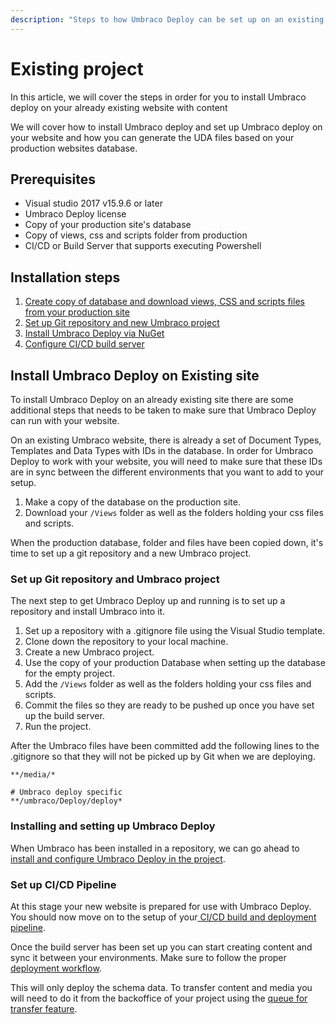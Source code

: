 ```yaml
---
description: "Steps to how Umbraco Deploy can be set up on an existing Umbraco website"
---
```


# Existing project

In this article, we will cover the steps in order for you to install Umbraco deploy on your already existing website with content

We will cover how to install Umbraco deploy and set up Umbraco deploy on your website and how you can generate the UDA files based on your production websites database.

## Prerequisites

* Visual studio 2017 v15.9.6 or later
* Umbraco Deploy license
* Copy of your production site's database
* Copy of views, css and scripts folder from production
* CI/CD or Build Server that supports executing Powershell

## Installation steps

1. [Create copy of database and download views, CSS and scripts files from your production site](existing-site.md#install-umbraco-deploy-on-existing-site)
2. [Set up Git repository and new Umbraco project](existing-site.md#set-up-git-repository-and-umbraco-project)
3. [Install Umbraco Deploy via NuGet](existing-site.md#installing-and-setting-up-umbraco-deploy)
4. [Configure CI/CD build server](existing-site.md#set-up-cicd-pipeline)

## Install Umbraco Deploy on Existing site

To install Umbraco Deploy on an already existing site there are some additional steps that needs to be taken to make sure that Umbraco Deploy can run with your website.

On an existing Umbraco website, there is already a set of Document Types, Templates and Data Types with IDs in the database. In order for Umbraco Deploy to work with your website, you will need to make sure that these IDs are in sync between the different environments that you want to add to your setup.

1. Make a copy of the database on the production site.
2. Download your `/Views` folder as well as the folders holding your css files and scripts.

When the production database, folder and files have been copied down, it's time to set up a git repository and a new Umbraco project.

### Set up Git repository and Umbraco project

The next step to get Umbraco Deploy up and running is to set up a repository and install Umbraco into it.

1. Set up a repository with a .gitignore file using the Visual Studio template.
2. Clone down the repository to your local machine.
3. Create a new Umbraco project.
4. Use the copy of your production Database when setting up the database for the empty project.
5. Add the `/Views` folder as well as the folders holding your css files and scripts.
6. Commit the files so they are ready to be pushed up once you have set up the build server.
7. Run the project.

After the Umbraco files have been committed add the following lines to the .gitignore so that they will not be picked up by Git when we are deploying.

```
**/media/*

# Umbraco deploy specific
**/umbraco/Deploy/deploy*
```

### Installing and setting up Umbraco Deploy

When Umbraco has been installed in a repository, we can go ahead to [install and configure Umbraco Deploy in the project](install-configure.md).

### Set up CI/CD Pipeline

At this stage your new website is prepared for use with Umbraco Deploy. You should now move on to the setup of your[ CI/CD build and deployment pipeline](cicd-pipeline/).

Once the build server has been set up you can start creating content and sync it between your environments. Make sure to follow the proper [deployment workflow](../deployment-workflow/).

This will only deploy the schema data. To transfer content and media you will need to do it from the backoffice of your project using the [queue for transfer feature](../deployment-workflow/content-transfer.md).
